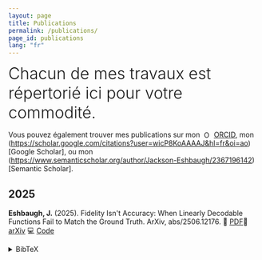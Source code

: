 ```yaml
---
layout: page
title: Publications
permalink: /publications/
page_id: publications
lang: "fr"
---
```


<div style="font-size: 2rem; font-weight: 300; margin-bottom: 1rem;">
  Chacun de mes travaux est répertorié ici pour votre commodité.
</div>

Vous pouvez également trouver mes publications sur mon <img alt="ORCID iD"
src="https://info.orcid.org/wp-content/uploads/2019/11/orcid_16x16.png"
width="16" height="16" style="vertical-align: text-bottom; margin-left: 4px;" />
<a href="https://orcid.org/0009-0009-1806-2166" target="_blank" rel="noopener noreferrer" style="text-decoration: underline;">
ORCID</a>, mon (https://scholar.google.com/citations?user=wicP8KoAAAAJ&hl=fr&oi=ao)[Google Scholar], ou
mon (https://www.semanticscholar.org/author/Jackson-Eshbaugh/2367196142) [Semantic Scholar].

## 2025

**Eshbaugh, J.** (2025). Fidelity Isn't Accuracy: When Linearly Decodable Functions Fail to Match the Ground Truth.
ArXiv,
abs/2506.12176.
📄 [PDF](https://arxiv.org/pdf/2506.12176)🔗 [arXiv](https://arxiv.org/abs/2506.12176)
💻 [Code](https://github.com/jacksoneshbaugh/lambda-linearity-score)
<details>
    <summary>BibTeX</summary>
    <pre>
@misc{eshbaugh2025fidelityisntaccuracylinearly,
      title={Fidelity Isn't Accuracy: When Linearly Decodable Functions Fail to Match the Ground Truth}, 
      author={Jackson Eshbaugh},
      year={2025},
      eprint={2506.12176},
      archivePrefix={arXiv},
      primaryClass={cs.LG},
      url={https://arxiv.org/abs/2506.12176}, 
}
    </pre>
</details>


